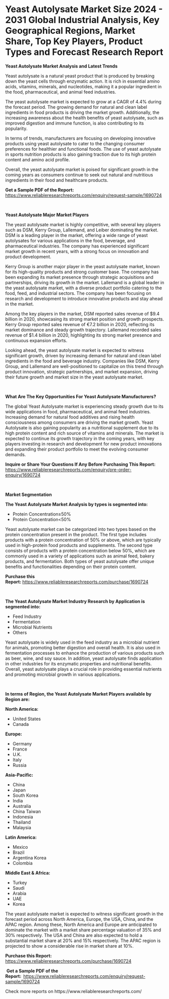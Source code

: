 <p><h1>Yeast Autolysate Market Size 2024 - 2031 Global Industrial Analysis, Key Geographical Regions, Market Share, Top Key Players, Product Types and Forecast Research Report</h1></p><p><strong>Yeast Autolysate Market Analysis and Latest Trends</strong></p>
<p><p>Yeast autolysate is a natural yeast product that is produced by breaking down the yeast cells through enzymatic action. It is rich in essential amino acids, vitamins, minerals, and nucleotides, making it a popular ingredient in the food, pharmaceutical, and animal feed industries.</p><p>The yeast autolysate market is expected to grow at a CAGR of 4.4% during the forecast period. The growing demand for natural and clean label ingredients in food products is driving the market growth. Additionally, the increasing awareness about the health benefits of yeast autolysate, such as improved digestion and immune function, is also contributing to its popularity.</p><p>In terms of trends, manufacturers are focusing on developing innovative products using yeast autolysate to cater to the changing consumer preferences for healthier and functional foods. The use of yeast autolysate in sports nutrition products is also gaining traction due to its high protein content and amino acid profile.</p><p>Overall, the yeast autolysate market is poised for significant growth in the coming years as consumers continue to seek out natural and nutritious ingredients in their food and healthcare products.</p></p>
<p><strong>Get a Sample PDF of the Report:&nbsp;</strong> <a href="https://www.reliableresearchreports.com/enquiry/request-sample/1690724">https://www.reliableresearchreports.com/enquiry/request-sample/1690724</a></p>
<p>&nbsp;</p>
<p><strong>Yeast Autolysate Major Market Players</strong></p>
<p><p>The yeast autolysate market is highly competitive, with several key players such as DSM, Kerry Group, Lallemand, and Leiber dominating the market. DSM is a leading player in the market, offering a wide range of yeast autolysates for various applications in the food, beverage, and pharmaceutical industries. The company has experienced significant market growth in recent years, with a strong focus on innovation and product development.</p><p>Kerry Group is another major player in the yeast autolysate market, known for its high-quality products and strong customer base. The company has been expanding its market presence through strategic acquisitions and partnerships, driving its growth in the market. Lallemand is a global leader in the yeast autolysate market, with a diverse product portfolio catering to the food, feed, and industrial sectors. The company has been focusing on research and development to introduce innovative products and stay ahead in the market.</p><p>Among the key players in the market, DSM reported sales revenue of $9.4 billion in 2020, showcasing its strong market position and growth prospects. Kerry Group reported sales revenue of €7.2 billion in 2020, reflecting its market dominance and steady growth trajectory. Lallemand recorded sales revenue of $1.4 billion in 2020, highlighting its strong market presence and continuous expansion efforts.</p><p>Looking ahead, the yeast autolysate market is expected to witness significant growth, driven by increasing demand for natural and clean label ingredients in the food and beverage industry. Companies like DSM, Kerry Group, and Lallemand are well-positioned to capitalize on this trend through product innovation, strategic partnerships, and market expansion, driving their future growth and market size in the yeast autolysate market.</p></p>
<p>&nbsp;</p>
<p><strong>What Are The Key Opportunities For Yeast Autolysate Manufacturers?</strong></p>
<p><p>The global Yeast Autolysate market is experiencing steady growth due to its wide applications in food, pharmaceutical, and animal feed industries. Increasing demand for natural food additives and rising health consciousness among consumers are driving the market growth. Yeast Autolysate is also gaining popularity as a nutritional supplement due to its high protein content and rich source of vitamins and minerals. The market is expected to continue its growth trajectory in the coming years, with key players investing in research and development for new product innovations and expanding their product portfolio to meet the evolving consumer demands.</p></p>
<p><strong>Inquire or Share Your Questions If Any Before Purchasing This Report:</strong> <a href="https://www.reliableresearchreports.com/enquiry/pre-order-enquiry/1690724">https://www.reliableresearchreports.com/enquiry/pre-order-enquiry/1690724</a></p>
<p>&nbsp;</p>
<p><strong>Market Segmentation</strong></p>
<p><strong>The Yeast Autolysate Market Analysis by types is segmented into:</strong></p>
<p><ul><li>Protein Concentration≥50%</li><li>Protein Concentration<50%</li></ul></p>
<p><p>Yeast autolysate market can be categorized into two types based on the protein concentration present in the product. The first type includes products with a protein concentration of 50% or above, which are typically used in high-protein food products and supplements. The second type consists of products with a protein concentration below 50%, which are commonly used in a variety of applications such as animal feed, bakery products, and fermentation. Both types of yeast autolysate offer unique benefits and functionalities depending on their protein content.</p></p>
<p><strong>Purchase this Report:&nbsp;</strong><a href="https://www.reliableresearchreports.com/purchase/1690724">https://www.reliableresearchreports.com/purchase/1690724</a></p>
<p>&nbsp;</p>
<p><strong>The Yeast Autolysate Market Industry Research by Application is segmented into:</strong></p>
<p><ul><li>Feed Industry</li><li>Fermentation</li><li>Microbial Nutrients</li><li>Others</li></ul></p>
<p><p>Yeast autolysate is widely used in the feed industry as a microbial nutrient for animals, promoting better digestion and overall health. It is also used in fermentation processes to enhance the production of various products such as beer, wine, and soy sauce. In addition, yeast autolysate finds application in other industries for its enzymatic properties and nutritional benefits. Overall, yeast autolysate plays a crucial role in providing essential nutrients and promoting microbial growth in various applications.</p></p>
<p>&nbsp;</p>
<p><strong>In terms of Region, the Yeast Autolysate Market Players available by Region are:</strong></p>
<p>
    <p> <strong> North America: </strong>
        <ul>
            <li>United States</li>
            <li>Canada</li>
        </ul>
        </p> 
    <p> <strong> Europe: </strong>
        <ul>
            <li>Germany</li>
            <li>France</li>
            <li>U.K.</li>
            <li>Italy</li>
            <li>Russia</li>
        </ul>
        </p> 
    <p> <strong> Asia-Pacific: </strong>
        <ul>
            <li>China</li>
            <li>Japan</li>
            <li>South Korea</li>
            <li>India</li>
            <li>Australia</li>
            <li>China Taiwan</li>
            <li>Indonesia</li>
            <li>Thailand</li>
            <li>Malaysia</li>
        </ul>
        </p> 
    <p> <strong> Latin America: </strong>
        <ul>
            <li>Mexico</li>
            <li>Brazil</li>
            <li>Argentina Korea</li>
            <li>Colombia</li>
        </ul>
        </p> 
    <p> <strong> Middle East & Africa: </strong>
        <ul>
            <li>Turkey</li>
            <li>Saudi</li>
            <li>Arabia</li>
            <li>UAE</li>
            <li>Korea</li>
        </ul>
    </p>
    </p>
<p><p>The yeast autolysate market is expected to witness significant growth in the forecast period across North America, Europe, the USA, China, and the APAC region. Among these, North America and Europe are anticipated to dominate the market with a market share percentage valuation of 35% and 30% respectively. The USA and China are also expected to hold a substantial market share at 20% and 15% respectively. The APAC region is projected to show a considerable rise in market share at 10%.</p></p>
<p><strong>Purchase this Report: </strong><a href="https://www.reliableresearchreports.com/purchase/1690724">https://www.reliableresearchreports.com/purchase/1690724</a></p>
<p>&nbsp;<strong>Get a Sample PDF of the Report:&nbsp;&nbsp;</strong><a href="https://www.reliableresearchreports.com/enquiry/request-sample/1690724">https://www.reliableresearchreports.com/enquiry/request-sample/1690724</a></p>
<p><strong></strong></p>
<p>Check more reports on https://www.reliableresearchreports.com/</p>